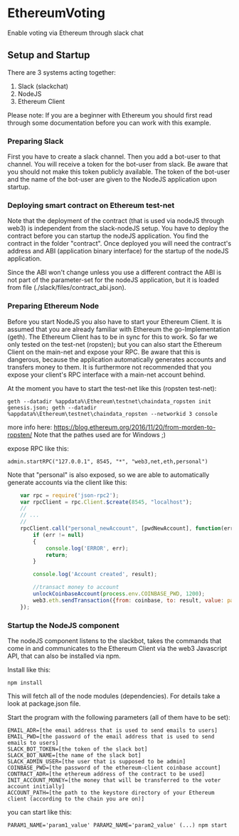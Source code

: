 # EthereumVoting
Enable voting via Ethereum through slack chat

## Setup and Startup

There are 3 systems acting together:

1. Slack (slackchat)
2. NodeJS
3. Ethereum Client

Please note: If you are a beginner with Ethereum you should first read through some documentation before you can work with this example.

### Preparing Slack
First you have to create a slack channel. Then you add a bot-user to that channel. You will receive a token for the bot-user from slack. Be aware that you should not make this token publicly available. The token of the bot-user and the name of the bot-user are given to the NodeJS application upon startup.

### Deploying smart contract on Ethereum test-net
Note that the deployment of the contract (that is used via nodeJS through web3) is independent from the slack-nodeJS setup. You have to deploy the contract before you can startup the nodeJS application. 
You find the contract in the folder "contract". Once deployed you will need the contract's address and ABI (application binary interface) for the startup of the nodeJS application. 

Since the ABI won't change unless you use a different contract the ABI is not part of the parameter-set for the nodeJS application, but it is loaded from file (./slack/files/contract_abi.json).

### Preparing Ethereum Node
Before you start NodeJS you also have to start your Ethereum Client. It is assumed that you are already familiar with Ethereum the go-Implementation (geth). The Ethereum Client has to be in sync for this to work. So far we only tested on the test-net (ropsten); but you can also start the Ethereum Client on the main-net and expose your RPC. Be aware that this is dangerous, because the application automatically generates accounts and transfers money to them. It is furthermore not recommended that you expose your client's RPC interface with a main-net account behind.
	
At the moment you have to start the test-net like this (ropsten test-net): 
	
	geth --datadir %appdata%\Ethereum\testnet\chaindata_ropsten init genesis.json; geth --datadir  %appdata%\Ethereum\testnet\chaindata_ropsten --networkid 3 console

more info here: https://blog.ethereum.org/2016/11/20/from-morden-to-ropsten/ 
Note that the pathes used are for Windows ;)

expose RPC like this: 
	
	admin.startRPC("127.0.0.1", 8545, "*", "web3,net,eth,personal")

Note that "personal" is also exposed, so we are able to automatically generate accounts via the client like this:

```javascript
	var rpc = require('json-rpc2');
	var rpcClient = rpc.Client.$create(8545, "localhost");
	//
	// ...
	//
	rpcClient.call("personal_newAccount", [pwdNewAccount], function(err,result){ 
		if (err != null)
		{
			console.log('ERROR', err);
			return;
		}

		console.log('Account created', result);

		//transact money to account
		unlockCoinbaseAccount(process.env.COINBASE_PWD, 1200);
		web3.eth.sendTransaction({from: coinbase, to: result, value: parseInt(process.env.INIT_ACCOUNT_MONEY)});
	});
```
	
### Startup the NodeJS component
The nodeJS component listens to the slackbot, takes the commands that come in and communicates to the Ethereum Client via the web3 Javascript API, that can also be installed via npm.

Install like this:

	npm install

This will fetch all of the node modules (dependencies). For details take a look at package.json file.

Start the program with the following parameters (all of them have to be set):

	EMAIL_ADR=[the email address that is used to send emails to users]
	EMAIL_PWD=[the password of the email address that is used to send emails to users]
	SLACK_BOT_TOKEN=[the token of the slack bot]
	SLACK_BOT_NAME=[the name of the slack bot]
	SLACK_ADMIN_USER=[the user that is supposed to be admin]
	COINBASE_PWD=[the password of the ethereum-client coinbase account]
	CONTRACT_ADR=[the ethereum address of the contract to be used]
	INIT_ACCOUNT_MONEY=[the money that will be transferred to the voter account initially]
	ACCOUNT_PATH=[the path to the keystore directory of your Ethereum client (according to the chain you are on)]

you can start like this:
	
	PARAM1_NAME='param1_value' PARAM2_NAME='param2_value' (...) npm start


